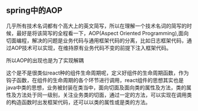## spring中的AOP

几乎所有技术名词都有个高大上的英文简写，所以在理解一个技术名词的简写的时候，最好是将该简写的全程看一下，AOP(Aspect Oriented Programming),面向切面编程，解决的问题是业务代码与通用框架代码的分离，比如日志框架代码，通过AOP技术可以实现，在维持原有业务代码不变的前提下注入框架代码。

所以AOP的出现也是为了实现解耦

这个是不是很类似react种的组件生命周期呢，定义好组件的生命周期函数，作为钩子函数，在组件的生命周期的各个环节进行调用，react组件的思想其实也是java中类的思想，业务被封装在类当中，面向切面及面向类的属性及方法，类的属性及方法处于同一级别，关注业务类的切面，通过一定的方法，可以实现在调用类的构造函数时出发框架代码，还可以以类的属性或是类的方法。